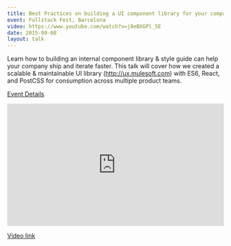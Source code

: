```yaml
---
title: Best Practices on building a UI component library for your company
event: Fullstack Fest, Barcelona
video: https://www.youtube.com/watch?v=j8eBXGPl_5E
date: 2015-09-08
layout: talk
---
```


Learn how to building an internal component library & style guide can help your company ship and iterate faster. This talk will cover how we created a scalable & maintainable UI library (http://ux.mulesoft.com) with ES6, React, and PostCSS for consumption across multiple product teams.

[Event Details](https://2016.fullstackfest.com/agenda/)

<div style="position:relative;height:0;padding-bottom:56.25%">
  <iframe src="https://www.youtube.com/embed/j8eBXGPl_5E?ecver=2" width="640" height="360" frameborder="0" style="position:absolute;width:100%;height:100%;left:0" allowfullscreen></iframe>
</div>

[Video link](https://www.youtube.com/watch?v=j8eBXGPl_5E)

